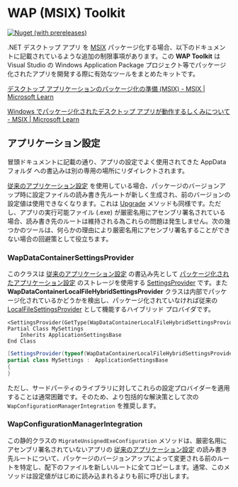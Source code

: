 # WAP (MSIX) Toolkit

[![Nuget (with prereleases)](https://img.shields.io/nuget/vpre/Serevo.WapToolkit)](https://www.nuget.org/packages/Serevo.WapToolkit) 



.NET デスクトップ アプリ を [MSIX](https://learn.microsoft.com/ja-jp/windows/msix/) パッケージ化する場合、以下のドキュメントに記載されているような追加の制限事項があります。この **WAP Toolkit** は Visual Studio の Windows Application Package プロジェクト等でパッケージ化されたアプリを開発する際に有効なツールをまとめたキットです。



[デスクトップ アプリケーションのパッケージ化の準備 (MSIX) - MSIX | Microsoft Learn](https://learn.microsoft.com/ja-jp/windows/msix/desktop/desktop-to-uwp-prepare?source=recommendations)

[Windows でパッケージ化されたデスクトップ アプリが動作するしくみについて - MSIX | Microsoft Learn](https://learn.microsoft.com/ja-jp/windows/msix/desktop/desktop-to-uwp-behind-the-scenes#file-system)



## アプリケーション設定

冒頭ドキュメントに記載の通り、アプリの設定でよく使用されてきた AppData フォルダ への書込みは別の専用の場所にリダイレクトされます。

[従来のアプリケーション設定](https://learn.microsoft.com/ja-jp/dotnet/desktop/winforms/advanced/application-settings-for-windows-forms) を使用している場合、パッケージのバージョンアップ時に設定ファイルの読み書き先ルートが新しく生成され、前のバージョンの設定値は使用できなくなります。これは [Upgrade](https://learn.microsoft.com/ja-jp/dotnet/api/system.configuration.applicationsettingsbase.upgrade) メソッドも同様です。ただし、アプリの実行可能ファイル (.exe) が厳密名用にアセンブリ署名されている場合、読み書き先のルートは維持される為これらの問題は発生しません。次の幾つかのツールは、何らかの理由により厳密名用にアセンブリ署名することができない場合の回避策として役立ちます。



### WapDataContainerSettingsProvider

このクラスは [従来のアプリケーション設定](https://learn.microsoft.com/ja-jp/dotnet/desktop/winforms/advanced/application-settings-for-windows-forms) の書込み先として [パッケージ化されたアプリケーション設定](https://learn.microsoft.com/ja-jp/windows/apps/design/app-settings/store-and-retrieve-app-data) のストレージを使用する [SettingsProvider](https://learn.microsoft.com/ja-jp/dotnet/api/system.configuration.settingsprovider) です。また  **WapDataContainerLocalFileHybridSettingsProvider** クラスは内部でパッケージ化されているかどうかを検出し、パッケージ化されていなければ従来の [LocalFileSettingsProvider](https://learn.microsoft.com/ja-jp/dotnet/api/system.configuration.localfilesettingsprovider) として機能するハイブリッド プロバイダです。



``` VB
<SettingsProvider(GetType(WapDataContainerLocalFileHybridSettingsProvider))>
Partial Class MySettings
    Inherits ApplicationSettingsBase
End Class
```

``` CS
[SettingsProvider(typeof(WapDataContainerLocalFileHybridSettingsProvider))]
partial class MySettings :　ApplicationSettingsBase
{
}
```



ただし、サードパーティのライブラリに対してこれらの設定プロバイダーを適用することは通常困難です。そのため、より包括的な解決策として次の `WapConfigurationManagerIntegration` を推奨します。



### WapConfigurationManagerIntegration

この静的クラスの `MigrateUnsignedExeConfiguration` メソッドは、厳密名用にアセンブリ署名されていないアプリの [従来のアプリケーション設定](https://learn.microsoft.com/ja-jp/dotnet/desktop/winforms/advanced/application-settings-for-windows-forms) の読み書き先ルートについて、パッケージのバージョンアップによって変更される前のルートを特定し、配下のファイルを新しいルートに全てコピーします。通常、このメソッドは設定値がはじめに読み込まれるよりも前に呼び出します。
